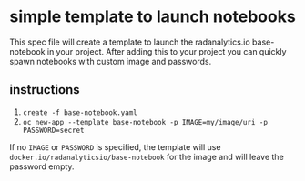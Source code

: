 # simple template to launch notebooks

This spec file will create a template to launch the radanalytics.io
base-notebook in your project. After adding this to your project you can
quickly spawn notebooks with custom image and passwords.

## instructions

1. `create -f base-notebook.yaml`
1. `oc new-app --template base-notebook -p IMAGE=my/image/uri -p PASSWORD=secret`

If no `IMAGE` or `PASSWORD` is specified, the template will use
`docker.io/radanalyticsio/base-notebook` for the image and will leave the
password empty.
